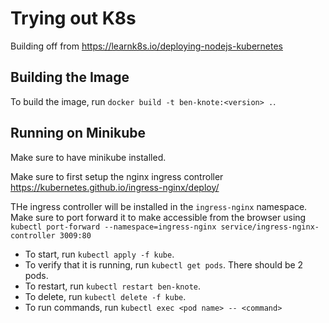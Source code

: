 # Trying out K8s

Building off from https://learnk8s.io/deploying-nodejs-kubernetes

## Building the Image

To build the image, run `docker build -t ben-knote:<version> .`.

## Running on Minikube

Make sure to have minikube installed.

Make sure to first setup the nginx ingress controller https://kubernetes.github.io/ingress-nginx/deploy/

THe ingress controller will be installed in the `ingress-nginx` namespace. Make sure to port forward it to make accessible from the browser using `kubectl port-forward --namespace=ingress-nginx service/ingress-nginx-controller 3009:80`

- To start, run `kubectl apply -f kube`.
- To verify that it is running, run `kubectl get pods`. There should be 2 pods.
- To restart, run `kubectl restart ben-knote`.
- To delete, run `kubectl delete -f kube`.
- To run commands, run `kubectl exec <pod name> -- <command>`
